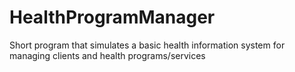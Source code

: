 # HealthProgramManager
Short program that simulates a basic health information system for managing clients and health programs/services
